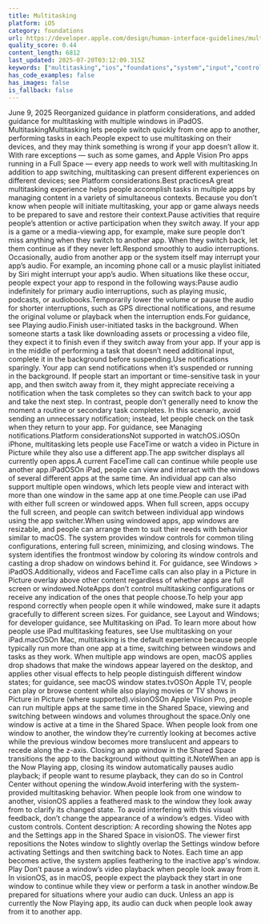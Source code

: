 ```yaml
---
title: Multitasking
platform: iOS
category: foundations
url: https://developer.apple.com/design/human-interface-guidelines/multitasking
quality_score: 0.44
content_length: 6812
last_updated: 2025-07-20T03:12:09.315Z
keywords: ["multitasking","ios","foundations","system","input","controls","layout","visual","feedback"]
has_code_examples: false
has_images: false
is_fallback: false
---
```


June 9, 2025 Reorganized guidance in platform considerations, and added guidance for multitasking with multiple windows in iPadOS. MultitaskingMultitasking lets people switch quickly from one app to another, performing tasks in each.People expect to use multitasking on their devices, and they may think something is wrong if your app doesn’t allow it. With rare exceptions — such as some games, and Apple Vision Pro apps running in a Full Space — every app needs to work well with multitasking.In addition to app switching, multitasking can present different experiences on different devices; see Platform considerations.Best practicesA great multitasking experience helps people accomplish tasks in multiple apps by managing content in a variety of simultaneous contexts. Because you don’t know when people will initiate multitasking, your app or game always needs to be prepared to save and restore their context.Pause activities that require people’s attention or active participation when they switch away. If your app is a game or a media-viewing app, for example, make sure people don’t miss anything when they switch to another app. When they switch back, let them continue as if they never left.Respond smoothly to audio interruptions. Occasionally, audio from another app or the system itself may interrupt your app’s audio. For example, an incoming phone call or a music playlist initiated by Siri might interrupt your app’s audio. When situations like these occur, people expect your app to respond in the following ways:Pause audio indefinitely for primary audio interruptions, such as playing music, podcasts, or audiobooks.Temporarily lower the volume or pause the audio for shorter interruptions, such as GPS directional notifications, and resume the original volume or playback when the interruption ends.For guidance, see Playing audio.Finish user-initiated tasks in the background. When someone starts a task like downloading assets or processing a video file, they expect it to finish even if they switch away from your app. If your app is in the middle of performing a task that doesn’t need additional input, complete it in the background before suspending.Use notifications sparingly. Your app can send notifications when it’s suspended or running in the background. If people start an important or time-sensitive task in your app, and then switch away from it, they might appreciate receiving a notification when the task completes so they can switch back to your app and take the next step. In contrast, people don’t generally need to know the moment a routine or secondary task completes. In this scenario, avoid sending an unnecessary notification; instead, let people check on the task when they return to your app. For guidance, see Managing notifications.Platform considerationsNot supported in watchOS.iOSOn iPhone, multitasking lets people use FaceTime or watch a video in Picture in Picture while they also use a different app.The app switcher displays all currently open apps.A current FaceTime call can continue while people use another app.iPadOSOn iPad, people can view and interact with the windows of several different apps at the same time. An individual app can also support multiple open windows, which lets people view and interact with more than one window in the same app at one time.People can use iPad with either full screen or windowed apps. When full screen, apps occupy the full screen, and people can switch between individual app windows using the app switcher.When using windowed apps, app windows are resizable, and people can arrange them to suit their needs with behavior similar to macOS. The system provides window controls for common tiling configurations, entering full screen, minimizing, and closing windows. The system identifies the frontmost window by coloring its window controls and casting a drop shadow on windows behind it. For guidance, see Windows > iPadOS.Additionally, videos and FaceTime calls can also play in a Picture in Picture overlay above other content regardless of whether apps are full screen or windowed.NoteApps don’t control multitasking configurations or receive any indication of the ones that people choose.To help your app respond correctly when people open it while windowed, make sure it adapts gracefully to different screen sizes. For guidance, see Layout and Windows; for developer guidance, see Multitasking on iPad. To learn more about how people use iPad multitasking features, see Use multitasking on your iPad.macOSOn Mac, multitasking is the default experience because people typically run more than one app at a time, switching between windows and tasks as they work. When multiple app windows are open, macOS applies drop shadows that make the windows appear layered on the desktop, and applies other visual effects to help people distinguish different window states; for guidance, see macOS window states.tvOSOn Apple TV, people can play or browse content while also playing movies or TV shows in Picture in Picture (where supported).visionOSOn Apple Vision Pro, people can run multiple apps at the same time in the Shared Space, viewing and switching between windows and volumes throughout the space.Only one window is active at a time in the Shared Space. When people look from one window to another, the window they’re currently looking at becomes active while the previous window becomes more translucent and appears to recede along the z-axis. Closing an app window in the Shared Space transitions the app to the background without quitting it.NoteWhen an app is the Now Playing app, closing its window automatically pauses audio playback; if people want to resume playback, they can do so in Control Center without opening the window.Avoid interfering with the system-provided multitasking behavior. When people look from one window to another, visionOS applies a feathered mask to the window they look away from to clarify its changed state. To avoid interfering with this visual feedback, don’t change the appearance of a window’s edges. Video with custom controls. Content description: A recording showing the Notes app and the Settings app in the Shared Space in visionOS. The viewer first repositions the Notes window to slightly overlap the Settings window before activating Settings and then switching back to Notes. Each time an app becomes active, the system applies feathering to the inactive app's window. Play Don’t pause a window’s video playback when people look away from it. In visionOS, as in macOS, people expect the playback they start in one window to continue while they view or perform a task in another window.Be prepared for situations where your audio can duck. Unless an app is currently the Now Playing app, its audio can duck when people look away from it to another app.